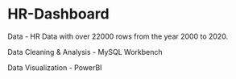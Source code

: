 # HR-Dashboard
Data - HR Data with over 22000 rows from the year 2000 to 2020.

Data Cleaning & Analysis - MySQL Workbench

Data Visualization - PowerBI
